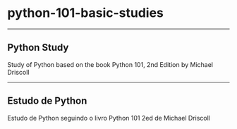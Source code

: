 # python-101-basic-studies

---

## Python Study

Study of Python based on the book Python 101, 2nd Edition by Michael Driscoll

---

## Estudo de Python

Estudo de Python seguindo o livro Python 101 2ed de Michael Driscoll
